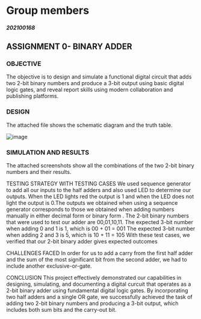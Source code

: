 # Group members
##### 202100168

## ASSIGNMENT 0- BINARY ADDER

### OBJECTIVE
The objective is to design and simulate a functional digital circuit that adds two 2-bit binary numbers and produce a 3-bit output
using basic digital logic gates, and reveal report skills using modern collaboration and publishing platforms.

### DESIGN
The attached file shows the schematic diagram and the truth table.

![image](https://github.com/user-attachments/assets/da6287da-458e-47cc-8bdb-b95dff9dca7e)


### SIMULATION AND RESULTS
The attached screenshots show all the combinations of the two 2-bit binary numbers and their results.

TESTING STRATEGY WITH TESTING CASES
We used sequence generator to add all our inputs to the half adders and also used LED to determine our outputs. When the LED lights 
red the output is 1 and when the LED does not light the output is 0.The outputs we obtained when using a sequence generator 
corresponds to those we obtained when adding numbers manually in either decimal form or binary form .
The 2-bit binary numbers that were used to test our adder are 00,01,10,11.
The expected 3-bit number when adding 0 and 1 is 1, which is 00 + 01 = 001
The expected 3-bit  number when adding 2 and 3 is 5, which is 10 + 11 = 105
With these test cases, we verified that our 2-bit binary adder gives expected outcomes

CHALLENGES FACED
In order for us to add a carry from the first half adder and the sum of the most significant bit from the second adder, we had to 
include another exclusive-or-gate.

CONCLUSION
This project effectively demonstrated our capabilities in designing, simulating, and documenting a digital curcuit that operates 
as a 2-bit binary adder using fundamental digital logic gates. By incorporating two half adders and a single OR gate, we 
successfully achieved the task of adding two 2-bit binary numbers and producing a 3-bit output, which includes both sum bits and 
the carry-out bit.
